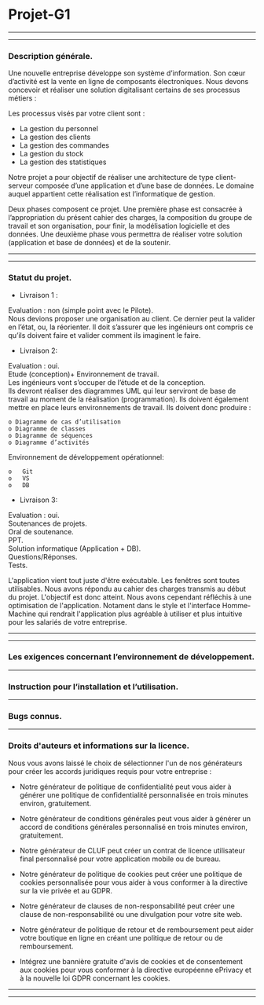 # Projet-G1
***
***

### Description générale.

Une nouvelle entreprise développe son système d’information. Son cœur d’activité est la vente en ligne de composants électroniques. Nous devons concevoir et réaliser une solution digitalisant certains de ses processus métiers : 

Les processus visés par votre client sont :

* La gestion du personnel
* La gestion des clients
* La gestion des commandes
* La gestion du stock
* La gestion des statistiques


Notre projet a pour objectif de réaliser une architecture de type client-serveur composée d’une application et d’une base de données. Le domaine auquel appartient cette réalisation est l’informatique de gestion.
 
Deux phases composent ce projet. Une première phase est consacrée à l’appropriation du présent cahier des charges, la composition du groupe de travail et son organisation, pour finir, la modélisation logicielle et des données. Une deuxième phase vous permettra de réaliser votre solution (application et base de données) et de la soutenir. 

***
***
### Statut du projet.


* Livraison 1 :  

Evaluation : non (simple point avec le Pilote).    
Nous devions proposer une organisation au client.  Ce dernier peut la valider en l’état, ou, la réorienter.   Il doit s’assurer que les ingénieurs ont compris ce qu’ils doivent faire et valider comment ils imaginent le faire.

 *  Livraison 2: 
 
Evaluation : oui.  
Etude (conception)+ Environnement de travail.  
Les ingénieurs vont s’occuper de l’étude et de la conception.  
Ils devront réaliser des diagrammes UML qui leur serviront de base de travail au moment de la réalisation (programmation).  Ils doivent également mettre en place leurs environnements de travail. Ils doivent donc produire : 

    o Diagramme de cas d’utilisation  
    o Diagramme de classes  
    o Diagramme de séquences  	
    o Diagramme d’activités  

Environnement de développement opérationnel:

    o	Git  
    o	VS  
    o	DB  

* Livraison 3:

Evaluation : oui.  
Soutenances de projets.  	
Oral de soutenance.  
PPT.  
Solution informatique (Application + DB).  
Questions/Réponses.  
Tests.  

L'application vient tout juste d'être exécutable. Les fenêtres sont toutes utilisables. Nous avons répondu au cahier des charges transmis au début du projet. L'objectif est donc atteint. Nous avons cependant réfléchis à une optimisation de l'application. Notament dans le style et l'interface Homme-Machine qui rendrait l'application plus agréable à utiliser et plus intuitive pour les salariés de votre entreprise.

***
***
### Les exigences concernant l’environnement de développement.


***
### Instruction pour l’installation et l’utilisation.


***
### Bugs connus.


***
### Droits d'auteurs et informations sur la licence.

Nous vous avons laissé le choix de sélectionner l'un de nos générateurs pour créer les accords juridiques requis pour votre entreprise :  

 * Notre générateur de politique de confidentialité peut vous aider à générer une politique de confidentialité personnalisée en trois minutes environ, gratuitement.  
 
 * Notre générateur de conditions générales peut vous aider à générer un accord de conditions générales personnalisé en trois minutes environ, gratuitement.
 * Notre générateur de CLUF peut créer un contrat de licence utilisateur final personnalisé pour votre application mobile ou de bureau.
 * Notre générateur de politique de cookies peut créer une politique de cookies personnalisée pour vous aider à vous conformer à la directive sur la vie privée et au GDPR.
 * Notre générateur de clauses de non-responsabilité peut créer une clause de non-responsabilité ou une divulgation pour votre site web.
 * Notre générateur de politique de retour et de remboursement peut aider votre boutique en ligne en créant une politique de retour ou de remboursement.
 * Intégrez une bannière gratuite d'avis de cookies et de consentement aux cookies pour vous conformer à la directive européenne ePrivacy et à la nouvelle loi GDPR concernant les cookies.



***
***
